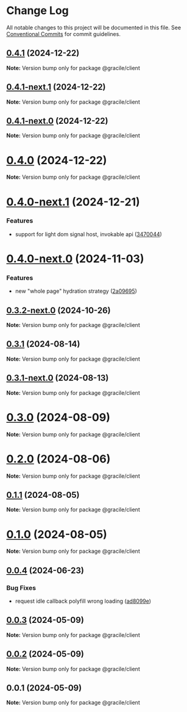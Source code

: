 # Change Log

All notable changes to this project will be documented in this file.
See [Conventional Commits](https://conventionalcommits.org) for commit guidelines.

## [0.4.1](https://github.com/gracile-web/gracile/compare/@gracile/client@0.4.1-next.1...@gracile/client@0.4.1) (2024-12-22)

**Note:** Version bump only for package @gracile/client

## [0.4.1-next.1](https://github.com/gracile-web/gracile/compare/@gracile/client@0.4.1-next.0...@gracile/client@0.4.1-next.1) (2024-12-22)

**Note:** Version bump only for package @gracile/client

## [0.4.1-next.0](https://github.com/gracile-web/gracile/compare/@gracile/client@0.4.0...@gracile/client@0.4.1-next.0) (2024-12-22)

**Note:** Version bump only for package @gracile/client

# [0.4.0](https://github.com/gracile-web/gracile/compare/@gracile/client@0.4.0-next.1...@gracile/client@0.4.0) (2024-12-22)

**Note:** Version bump only for package @gracile/client

# [0.4.0-next.1](https://github.com/gracile-web/gracile/compare/@gracile/client@0.4.0-next.0...@gracile/client@0.4.0-next.1) (2024-12-21)

### Features

* support for light dom signal host, invokable api ([3470044](https://github.com/gracile-web/gracile/commit/34700449a5a6eff8509e03f3b7100121ab7c2a83))

# [0.4.0-next.0](https://github.com/gracile-web/gracile/compare/@gracile/client@0.3.2-next.0...@gracile/client@0.4.0-next.0) (2024-11-03)

### Features

* new "whole page" hydration strategy ([2a09695](https://github.com/gracile-web/gracile/commit/2a09695bfbc27027695bfb4dde3e53fafe6806bf))

## [0.3.2-next.0](https://github.com/gracile-web/gracile/compare/@gracile/client@0.3.1...@gracile/client@0.3.2-next.0) (2024-10-26)

**Note:** Version bump only for package @gracile/client

## [0.3.1](https://github.com/gracile-web/gracile/compare/@gracile/client@0.3.1-next.0...@gracile/client@0.3.1) (2024-08-14)

**Note:** Version bump only for package @gracile/client

## [0.3.1-next.0](https://github.com/gracile-web/gracile/compare/@gracile/client@0.3.0...@gracile/client@0.3.1-next.0) (2024-08-13)

**Note:** Version bump only for package @gracile/client

# [0.3.0](https://github.com/gracile-web/gracile/compare/@gracile/client@0.3.0-next.0...@gracile/client@0.3.0) (2024-08-09)

**Note:** Version bump only for package @gracile/client

# [0.2.0](https://github.com/gracile-web/gracile/compare/@gracile/client@0.2.0-next.0...@gracile/client@0.2.0) (2024-08-06)

**Note:** Version bump only for package @gracile/client

## [0.1.1](https://github.com/gracile-web/gracile/compare/@gracile/client@0.1.0-next.1...@gracile/client@0.1.1) (2024-08-05)

**Note:** Version bump only for package @gracile/client

# [0.1.0](https://github.com/gracile-web/gracile/compare/@gracile/client@0.1.0-next.1...@gracile/client@0.1.0) (2024-08-05)

**Note:** Version bump only for package @gracile/client

## [0.0.4](https://github.com/gracile-web/gracile/compare/@gracile/client@0.0.3...@gracile/client@0.0.4) (2024-06-23)

### Bug Fixes

* request idle callback polyfill wrong loading ([ad8099e](https://github.com/gracile-web/gracile/commit/ad8099e8d26d9ee80c18389c1d0ec9b2c8b9db29))

## [0.0.3](https://github.com/gracile-web/gracile/compare/@gracile/client@0.0.2...@gracile/client@0.0.3) (2024-05-09)

**Note:** Version bump only for package @gracile/client

## [0.0.2](https://github.com/gracile-web/gracile/compare/@gracile/client@0.0.1...@gracile/client@0.0.2) (2024-05-09)

**Note:** Version bump only for package @gracile/client

## 0.0.1 (2024-05-09)

**Note:** Version bump only for package @gracile/client
